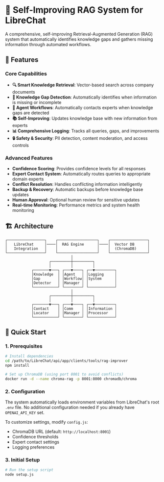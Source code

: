 # 🤖 Self-Improving RAG System for LibreChat

A comprehensive, self-improving Retrieval-Augmented Generation (RAG) system that automatically identifies knowledge gaps and gathers missing information through automated workflows.

## 🌟 Features

### Core Capabilities
- **🔍 Smart Knowledge Retrieval**: Vector-based search across company documents
- **🧠 Knowledge Gap Detection**: Automatically identifies when information is missing or incomplete
- **🤖 Agent Workflows**: Automatically contacts experts when knowledge gaps are detected
- **📚 Self-Improving**: Updates knowledge base with new information from experts
- **📊 Comprehensive Logging**: Tracks all queries, gaps, and improvements
- **🔒 Safety & Security**: PII detection, content moderation, and access controls

### Advanced Features
- **Confidence Scoring**: Provides confidence levels for all responses
- **Expert Contact System**: Automatically routes queries to appropriate domain experts
- **Conflict Resolution**: Handles conflicting information intelligently
- **Backup & Recovery**: Automatic backups before knowledge base updates
- **Human Approval**: Optional human review for sensitive updates
- **Real-time Monitoring**: Performance metrics and system health monitoring

## 🏗️ Architecture

```
┌─────────────────┐    ┌──────────────────┐    ┌─────────────────┐
│   LibreChat     │────│  RAG Engine      │────│  Vector DB      │
│   Integration   │    │                  │    │  (ChromaDB)     │
└─────────────────┘    └──────────────────┘    └─────────────────┘
                              │
                    ┌─────────┼─────────┐
                    │         │         │
            ┌───────▼───┐ ┌───▼────┐ ┌──▼─────────┐
            │Knowledge  │ │Agent   │ │Logging     │
            │Gap        │ │Workflow│ │System      │
            │Detector   │ │Manager │ │            │
            └───────────┘ └────────┘ └────────────┘
                              │
                    ┌─────────┼─────────┐
                    │         │         │
            ┌───────▼───┐ ┌───▼────┐ ┌──▼─────────┐
            │Contact    │ │Comm    │ │Information │
            │Locator    │ │Manager │ │Processor   │
            └───────────┘ └────────┘ └────────────┘
```

## 🚀 Quick Start

### 1. Prerequisites

```bash
# Install dependencies
cd /path/to/LibreChat/api/app/clients/tools/rag-improver
npm install

# Set up ChromaDB (using port 8001 to avoid conflicts)
docker run -d --name chroma-rag -p 8001:8000 chromadb/chroma
```

### 2. Configuration

The system automatically loads environment variables from LibreChat's root `.env` file. No additional configuration needed if you already have `OPENAI_API_KEY` set.

To customize settings, modify `config.js`:
- ChromaDB URL (default: `http://localhost:8001`)  
- Confidence thresholds
- Expert contact settings
- Logging preferences

### 3. Initial Setup

```bash
# Run the setup script
node setup.js
```